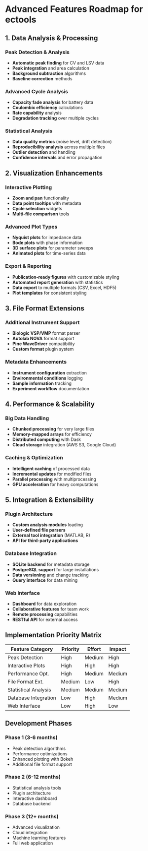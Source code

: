 # Advanced Features Roadmap for ectools

## 1. Data Analysis & Processing

### Peak Detection & Analysis
- **Automatic peak finding** for CV and LSV data
- **Peak integration** and area calculation
- **Background subtraction** algorithms
- **Baseline correction** methods

### Advanced Cycle Analysis
- **Capacity fade analysis** for battery data
- **Coulombic efficiency** calculations
- **Rate capability** analysis
- **Degradation tracking** over multiple cycles

### Statistical Analysis
- **Data quality metrics** (noise level, drift detection)
- **Reproducibility analysis** across multiple files
- **Outlier detection** and handling
- **Confidence intervals** and error propagation

## 2. Visualization Enhancements

### Interactive Plotting
- **Zoom and pan** functionality
- **Data point tooltips** with metadata
- **Cycle selection** widgets
- **Multi-file comparison** tools

### Advanced Plot Types
- **Nyquist plots** for impedance data
- **Bode plots** with phase information
- **3D surface plots** for parameter sweeps
- **Animated plots** for time-series data

### Export & Reporting
- **Publication-ready figures** with customizable styling
- **Automated report generation** with statistics
- **Data export** to multiple formats (CSV, Excel, HDF5)
- **Plot templates** for consistent styling

## 3. File Format Extensions

### Additional Instrument Support
- **Biologic VSP/VMP** format parser
- **Autolab NOVA** format support
- **Pine WaveDriver** compatibility
- **Custom format** plugin system

### Metadata Enhancements
- **Instrument configuration** extraction
- **Environmental conditions** logging
- **Sample information** tracking
- **Experiment workflow** documentation

## 4. Performance & Scalability

### Big Data Handling
- **Chunked processing** for very large files
- **Memory-mapped arrays** for efficiency
- **Distributed computing** with Dask
- **Cloud storage** integration (AWS S3, Google Cloud)

### Caching & Optimization
- **Intelligent caching** of processed data
- **Incremental updates** for modified files
- **Parallel processing** with multiprocessing
- **GPU acceleration** for heavy computations

## 5. Integration & Extensibility

### Plugin Architecture
- **Custom analysis modules** loading
- **User-defined file parsers**
- **External tool integration** (MATLAB, R)
- **API for third-party applications**

### Database Integration
- **SQLite backend** for metadata storage
- **PostgreSQL support** for large installations
- **Data versioning** and change tracking
- **Query interface** for data mining

### Web Interface
- **Dashboard** for data exploration
- **Collaborative features** for team work
- **Remote processing** capabilities
- **RESTful API** for external access

## Implementation Priority Matrix

| Feature Category | Priority | Effort | Impact |
|------------------|----------|---------|--------|
| Peak Detection | High | Medium | High |
| Interactive Plots | High | High | High |
| Performance Opt. | High | Medium | Medium |
| File Format Ext. | Medium | Low | High |
| Statistical Analysis | Medium | Medium | Medium |
| Database Integration | Low | High | Medium |
| Web Interface | Low | High | Low |

## Development Phases

### Phase 1 (3-6 months)
- Peak detection algorithms
- Performance optimizations
- Enhanced plotting with Bokeh
- Additional file format support

### Phase 2 (6-12 months)
- Statistical analysis tools
- Plugin architecture
- Interactive dashboard
- Database backend

### Phase 3 (12+ months)
- Advanced visualization
- Cloud integration
- Machine learning features
- Full web application

